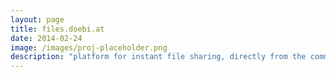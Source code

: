 ```yaml
---
layout: page
title: files.doebi.at
date: 2014-02-24
image: /images/proj-placeholder.png
description: "platform for instant file sharing, directly from the command line"
---
```

